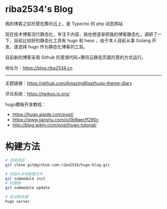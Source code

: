 # riba2534's Blog



我的博客之前托管在腾讯云上，是 Typecho 的 php 动态网站

现在技术博客流行静态化，专注于内容，我也想逐渐把我的博客静态化，调研了一下，目前比较好的静态化工具有 hugo 和 hexo ，由于本人目前从事 Golang 开发，遂选择 hugo 作为静态化博客的工具。

目前新的博客采用 Github 托管源代码+腾讯云静态页面托管的方式运行。

地址为：https://blog.riba2534.cn

---

主题链接：https://github.com/AmazingRise/hugo-theme-diary

评论系统：https://twikoo.js.org/

hugo模板开发教程：

- https://hugo.aiaide.com/post/
- https://www.jianshu.com/p/0b9aecff290c
- http://blog.wikty.com/post/hugo-tutorial/


# 构建方法

```bash
# 克隆项目
git clone git@github.com:riba2534/hugo-blog.git

# 初始化本地配置文件
git submodule init
# 拉数据
git submodule update

# 启动服务器
hugo server
```
